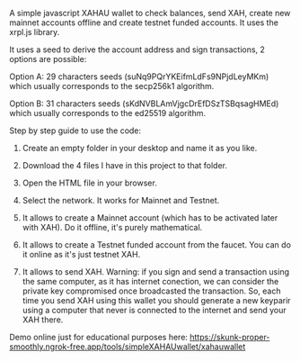 A simple javascript XAHAU wallet to check balances, send XAH, create new mainnet accounts offline and create testnet funded accounts. It uses the xrpl.js library.

It uses a seed to derive the account address and sign transactions, 2 options are possible:

Option A: 29 characters seeds (suNq9PQrYKEifmLdFs9NPjdLeyMKm) which usually corresponds to the secp256k1 algorithm.

Option B: 31 characters seeds (sKdNVBLAmVjgcDrEfDSzTSBqsagHMEd) which usually corresponds to the ed25519 algorithm.

Step by step guide to use the code:

1) Create an empty folder in your desktop and name it as you like.

2) Download the 4 files I have in this project to that folder.

3) Open the HTML file in your browser.

4) Select the network. It works for Mainnet and Testnet.

5) It allows to create a Mainnet account (which has to be activated later with XAH). Do it offline, it's purely mathematical.

6) It allows to create a Testnet funded account from the faucet. You can do it online as it's just testnet XAH.

7) It allows to send XAH. Warning: if you sign and send a transaction using the same computer, as it has internet conection, we can consider the private key compromised once broadcasted the transaction. So, each time you send XAH using this wallet you should generate a new keyparir using a computer that never is connected to the internet and send your XAH there.

Demo online just for educational purposes here: https://skunk-proper-smoothly.ngrok-free.app/tools/simpleXAHAUwallet/xahauwallet
